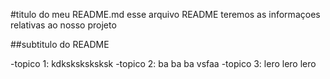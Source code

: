 
#titulo do meu README.md
esse arquivo README teremos as informaçoes relativas ao nosso projeto

##subtitulo do README 

-topico 1: kdksksksksksk
-topico 2: ba ba ba vsfaa
-topico 3: lero lero lero 


